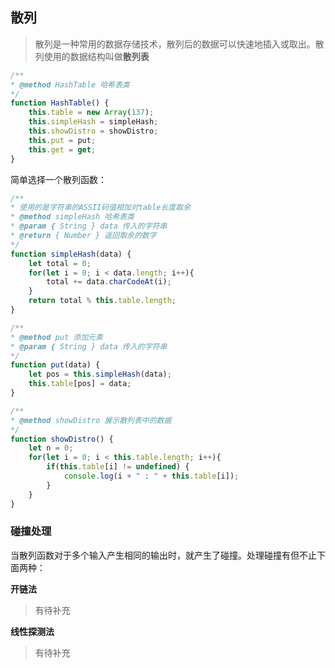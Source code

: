 ## 散列

> 散列是一种常用的数据存储技术，散列后的数据可以快速地插入或取出。散列使用的数据结构叫做**散列表**

```javascript
/**
* @method HashTable 哈希表类
*/
function HashTable() {
    this.table = new Array(137);
    this.simpleHash = simpleHash;
    this.showDistro = showDistro;
    this.put = put;
    this.get = get;
}
```

简单选择一个散列函数：

```javascript
/**
* 使用的是字符串的ASSII码值相加对table长度取余
* @method simpleHash 哈希表类
* @param { String } data 传入的字符串
* @return { Number } 返回取余的数字
*/
function simpleHash(data) {
    let total = 0;
    for(let i = 0; i < data.length; i++){
        total += data.charCodeAt(i);
    }
    return total % this.table.length;
}
```

```javascript
/**
* @method put 添加元素
* @param { String } data 传入的字符串
*/
function put(data) {
    let pos = this.simpleHash(data);
    this.table[pos] = data;
}
```

```javascript
/**
* @method showDistro 展示散列表中的数据
*/
function showDistro() {
    let n = 0;
    for(let i = 0; i < this.table.length; i++){
        if(this.table[i] != undefined) {
            console.log(i + " : " + this.table[i]);
        }
    }
}
```

### 碰撞处理

当散列函数对于多个输入产生相同的输出时，就产生了碰撞。处理碰撞有但不止下面两种：

**开链法**

> 有待补充

**线性探测法**

> 有待补充